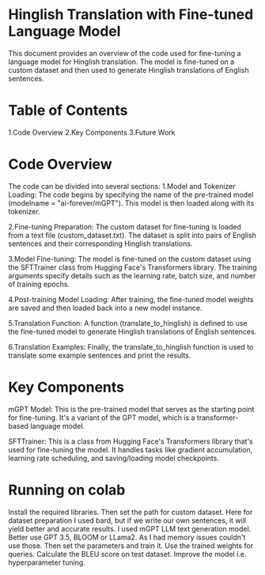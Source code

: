 # Hinglish Translation with Fine-tuned Language Model

This document provides an overview of the code used for fine-tuning a language model for Hinglish translation. The model is fine-tuned on a custom dataset and then used to generate Hinglish translations of English sentences.

# Table of Contents
1.Code Overview
2.Key Components
3.Future Work

# Code Overview
The code can be divided into several sections:
1.Model and Tokenizer Loading: The code begins by specifying the name of the pre-trained model (modelname = "ai-forever/mGPT"). This model is then loaded along with its tokenizer.

2.Fine-tuning Preparation: The custom dataset for fine-tuning is loaded from a text file (custom_dataset.txt). The dataset is split into pairs of English sentences and their corresponding Hinglish translations.

3.Model Fine-tuning: The model is fine-tuned on the custom dataset using the SFTTrainer class from Hugging Face's Transformers library. The training arguments specify details such as the learning rate, batch size, and number of training epochs.

4.Post-training Model Loading: After training, the fine-tuned model weights are saved and then loaded back into a new model instance.

5.Translation Function: A function (translate_to_hinglish) is defined to use the fine-tuned model to generate Hinglish translations of English sentences.

6.Translation Examples: Finally, the translate_to_hinglish function is used to translate some example sentences and print the results.

# Key Components
mGPT Model: This is the pre-trained model that serves as the starting point for fine-tuning. It's a variant of the GPT model, which is a transformer-based language model.

SFTTrainer: This is a class from Hugging Face's Transformers library that's used for fine-tuning the model. It handles tasks like gradient accumulation, learning rate scheduling, and saving/loading model checkpoints.

# Running on colab
Install the required libraries.
Then set the path for custom dataset.
Here for dataset preparation I used bard, but if we write our own sentences, it will yield better and accurate results.
I used mGPT LLM text generation model. Better use GPT 3.5, BLOOM or LLama2. As I had memory issues couldn't use those.
Then set the parameters and train it.
Use the trained weights for queries.
Calculate the BLEU score on test dataset.
Improve the model i.e. hyperparameter tuning.
